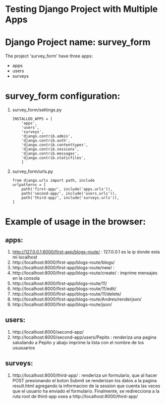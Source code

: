 Testing Django Project with Multiple Apps
=========================================

# Django Project name: survey_form

The project 'survey_form' have three apps:

* apps
* users
* surveys

# survey_form configuration:

1. survey_form/settings.py
    ```{python}
    INSTALLED_APPS = [
        'apps',
        'users',
        'surveys',
        'django.contrib.admin',
        'django.contrib.auth',
        'django.contrib.contenttypes',
        'django.contrib.sessions',
        'django.contrib.messages',
        'django.contrib.staticfiles',
        ]
    ```
2. survey_form/urls.py
    ```{python}
    from django.urls import path, include
    urlpatterns = [
        path('first-app/', include('apps.urls')),
        path('second-app/', include('users.urls')),
        path('third-app/', include('surveys.urls')),
    ]
    ```
# Example of usage in the browser:

## apps:

1. http://127.0.0.1:8000/first-app/blogs-route/        : 127.0.0.1 es la ip donde esta mi localhost
1. http://localhost:8000/first-app/blogs-route/blogs/
1. http://localhost:8000/first-app/blogs-route/new/    :  
1. http://localhost:8000/first-app/blogs-route/create/ : imprime mensajes en la consola
1. http://localhost:8000/first-app/blogs-route/11/
1. http://localhost:8000/first-app/blogs-route/11/edit/
1. http://localhost:8000/first-app/blogs-route/11/delete/
1. http://localhost:8000/first-app/blogs-route/Andres/renderjson/
1. http://localhost:8000/first-app/blogs-route/json/

## users:
1. http://localhost:8000/second-app/
1. http://localhost:8000/second-app/users/Pepito : renderiza una pagina saludando a Pepito y abajo imprime la lista con el nombre de los ususuarios

## surveys:
1. http://localhost:8000/third-app/  : renderiza un formulario, que al hacer POST presionando el boton Submit se renderizan los datos a la pagina result.html agregando la informacion de la session que cuenta las veces que el usuario ha enviado el formulario. Finalmente, se redirecciona a la ruta root de third-app osea a http://localhost:8000/third-app/
